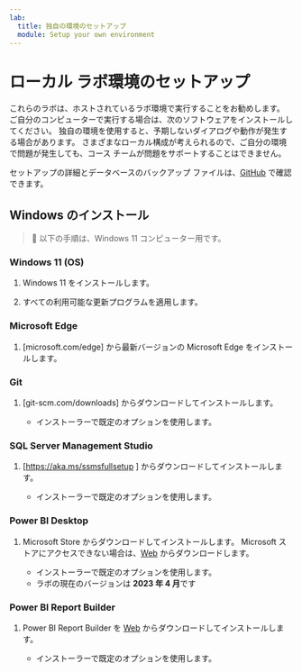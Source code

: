 ```yaml
---
lab:
  title: 独自の環境のセットアップ
  module: Setup your own environment
---
```


# ローカル ラボ環境のセットアップ 

これらのラボは、ホストされているラボ環境で実行することをお勧めします。 ご自分のコンピューターで実行する場合は、次のソフトウェアをインストールしてください。 独自の環境を使用すると、予期しないダイアログや動作が発生する場合があります。 さまざまなローカル構成が考えられるので、ご自分の環境で問題が発生しても、コース チームが問題をサポートすることはできません。

セットアップの詳細とデータベースのバックアップ ファイルは、[GitHub](https://github.com/MicrosoftLearning/DP-500-Azure-Data-Analyst/tree/main/Allfiles/00-Setup) で確認できます。

## Windows のインストール

> &#128221; 以下の手順は、Windows 11 コンピューター用です。

### Windows 11 (OS)

1. Windows 11 をインストールします。

2. すべての利用可能な更新プログラムを適用します。

### Microsoft Edge

1. [microsoft.com/edge] から最新バージョンの Microsoft Edge をインストールします。

### Git

1. [git-scm.com/downloads] からダウンロードしてインストールします。

    - インストーラーで既定のオプションを使用します。

### SQL Server Management Studio

1. [https://aka.ms/ssmsfullsetup ] からダウンロードしてインストールします。

    - インストーラーで既定のオプションを使用します。

### Power BI Desktop

1. Microsoft Store からダウンロードしてインストールします。 Microsoft ストアにアクセスできない場合は、[Web](https://www.microsoft.com/download/details.aspx?id=58494) からダウンロードします。

    - インストーラーで既定のオプションを使用します。
    - ラボの現在のバージョンは **2023 年 4 月**です

### Power BI Report Builder

1. Power BI Report Builder を [Web](https://www.microsoft.com/download/details.aspx?id=58158) からダウンロードしてインストールします。

    - インストーラーで既定のオプションを使用します。
